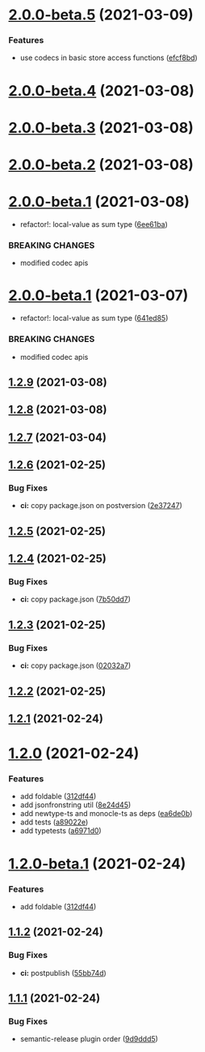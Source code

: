 # [2.0.0-beta.5](https://github.com/fido-id/react-localstorage-ts/compare/v2.0.0-beta.4...v2.0.0-beta.5) (2021-03-09)


### Features

* use codecs in basic store access functions ([efcf8bd](https://github.com/fido-id/react-localstorage-ts/commit/efcf8bd311190c0e837e2b41c6b1a32387add2ae))

# [2.0.0-beta.4](https://github.com/fido-id/react-localstorage-ts/compare/v2.0.0-beta.3...v2.0.0-beta.4) (2021-03-08)

# [2.0.0-beta.3](https://github.com/fido-id/react-localstorage-ts/compare/v2.0.0-beta.2...v2.0.0-beta.3) (2021-03-08)

# [2.0.0-beta.2](https://github.com/fido-id/react-localstorage-ts/compare/v2.0.0-beta.1...v2.0.0-beta.2) (2021-03-08)

# [2.0.0-beta.1](https://github.com/fido-id/react-localstorage-ts/compare/v1.2.9...v2.0.0-beta.1) (2021-03-08)


* refactor!: local-value as sum type ([6ee61ba](https://github.com/fido-id/react-localstorage-ts/commit/6ee61baed7e998bf553c54152a24786f366311cb))


### BREAKING CHANGES

* modified codec apis

# [2.0.0-beta.1](https://github.com/ModataSRL/react-localstorage-ts/compare/v1.2.7...v2.0.0-beta.1) (2021-03-07)


* refactor!: local-value as sum type ([641ed85](https://github.com/ModataSRL/react-localstorage-ts/commit/641ed85bad00bb13c2f484b8e0d2463db9b44690))


### BREAKING CHANGES

* modified codec apis

## [1.2.9](https://github.com/fido-id/react-localstorage-ts/compare/v1.2.8...v1.2.9) (2021-03-08)

## [1.2.8](https://github.com/fido-id/react-localstorage-ts/compare/v1.2.7...v1.2.8) (2021-03-08)

## [1.2.7](https://github.com/ModataSRL/react-localstorage-ts/compare/v1.2.6...v1.2.7) (2021-03-04)

## [1.2.6](https://github.com/ModataSRL/react-localstorage-ts/compare/v1.2.5...v1.2.6) (2021-02-25)


### Bug Fixes

* **ci:** copy package.json on postversion ([2e37247](https://github.com/ModataSRL/react-localstorage-ts/commit/2e37247b85e3bf0b60891c4dda5e884455cefeaf))

## [1.2.5](https://github.com/ModataSRL/react-localstorage-ts/compare/v1.2.4...v1.2.5) (2021-02-25)

## [1.2.4](https://github.com/ModataSRL/react-localstorage-ts/compare/v1.2.3...v1.2.4) (2021-02-25)


### Bug Fixes

* **ci:** copy package.json ([7b50dd7](https://github.com/ModataSRL/react-localstorage-ts/commit/7b50dd7ea7e5fb211ccad535c7f32860397af588))

## [1.2.3](https://github.com/ModataSRL/react-localstorage-ts/compare/v1.2.2...v1.2.3) (2021-02-25)


### Bug Fixes

* **ci:** copy package.json ([02032a7](https://github.com/ModataSRL/react-localstorage-ts/commit/02032a70ae02bc55b77b3c9efd00fc9f6ed47737))

## [1.2.2](https://github.com/ModataSRL/react-localstorage-ts/compare/v1.2.1...v1.2.2) (2021-02-25)

## [1.2.1](https://github.com/ModataSRL/react-localstorage-ts/compare/v1.2.0...v1.2.1) (2021-02-24)

# [1.2.0](https://github.com/ModataSRL/react-localstorage-ts/compare/v1.1.2...v1.2.0) (2021-02-24)


### Features

* add foldable ([312df44](https://github.com/ModataSRL/react-localstorage-ts/commit/312df4499c5af7d013f9c73df2e6e8f7be2ba5ce))
* add jsonfronstring util ([8e24d45](https://github.com/ModataSRL/react-localstorage-ts/commit/8e24d45060a89a45fa1a80711ed13d676269e5d1))
* add newtype-ts and monocle-ts as deps ([ea6de0b](https://github.com/ModataSRL/react-localstorage-ts/commit/ea6de0b891f6140402e76987fe71ef301b298ae6))
* add tests ([a89022e](https://github.com/ModataSRL/react-localstorage-ts/commit/a89022eac660cf4aab8b816c7d9ae20257562e8e))
* add typetests ([a6971d0](https://github.com/ModataSRL/react-localstorage-ts/commit/a6971d0a88b808a8fe26904f1e6624db276ee09e))

# [1.2.0-beta.1](https://github.com/ModataSRL/react-localstorage-ts/compare/v1.1.2...v1.2.0-beta.1) (2021-02-24)


### Features

* add foldable ([312df44](https://github.com/ModataSRL/react-localstorage-ts/commit/312df4499c5af7d013f9c73df2e6e8f7be2ba5ce))

## [1.1.2](https://github.com/ModataSRL/react-localstorage-ts/compare/v1.1.1...v1.1.2) (2021-02-24)


### Bug Fixes

* **ci:** postpublish ([55bb74d](https://github.com/ModataSRL/react-localstorage-ts/commit/55bb74d6edc307b83312ca486205cefa5725c173))

## [1.1.1](https://github.com/ModataSRL/react-localstorage-ts/compare/v1.1.0...v1.1.1) (2021-02-24)


### Bug Fixes

* semantic-release plugin order ([9d9ddd5](https://github.com/ModataSRL/react-localstorage-ts/commit/9d9ddd56443ebecb4d220525dbe2ffc5113b9820))
